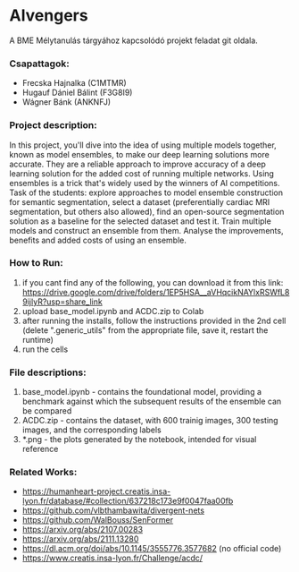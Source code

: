 # AIvengers
A BME Mélytanulás tárgyához kapcsolódó projekt feladat git oldala.

### Csapattagok:
 - Frecska Hajnalka (C1MTMR)
 - Hugauf Dániel Bálint (F3G8I9)
 - Wágner Bánk (ANKNFJ)

### Project description:

In this project, you'll dive into the idea of using multiple models together, known as model ensembles, to make our deep learning solutions more accurate. They are a reliable approach to improve accuracy of a deep learning solution for the added cost of running multiple networks. Using ensembles is a trick that's widely used by the winners of AI competitions. Task of the students: explore approaches to model ensemble construction for semantic segmentation, select a dataset (preferentially cardiac MRI segmentation, but others also allowed), find an open-source segmentation solution as a baseline for the selected dataset and test it. Train multiple models and construct an ensemble from them. Analyse the improvements, benefits and added costs of using an ensemble.

### How to Run:
 1. if you cant find any of the following, you can download it from this link: https://drive.google.com/drive/folders/1EP5HSA__aVHqcikNAYlxRSWfL89ijlyR?usp=share_link
 2. upload base_model.ipynb and ACDC.zip to Colab
 3. after running the installs, follow the instructions provided in the 2nd cell (delete ".generic_utils" from the appropriate file, save it, restart the runtime)
 4. run the cells


### File descriptions:
  1. base_model.ipynb -  contains the foundational model, providing a benchmark against which the subsequent results of the ensemble can be compared
  2. ACDC.zip - contains the dataset, with 600 trainig images, 300 testing images, and the corresponding labels
  3. *.png - the plots generated by the notebook, intended for visual reference


### Related Works:
 - https://humanheart-project.creatis.insa-lyon.fr/database/#collection/637218c173e9f0047faa00fb
 - https://github.com/vlbthambawita/divergent-nets
 - https://github.com/WalBouss/SenFormer
 - https://arxiv.org/abs/2107.00283
 - https://arxiv.org/abs/2111.13280
 - https://dl.acm.org/doi/abs/10.1145/3555776.3577682 (no official code)
 - https://www.creatis.insa-lyon.fr/Challenge/acdc/

